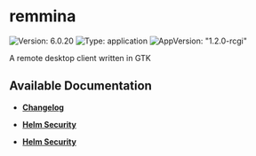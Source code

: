 # remmina

![Version: 6.0.20](https://img.shields.io/badge/Version-6.0.20-informational?style=flat-square) ![Type: application](https://img.shields.io/badge/Type-application-informational?style=flat-square) ![AppVersion: "1.2.0-rcgi"](https://img.shields.io/badge/AppVersion-"1.2.0-rcgi"-informational?style=flat-square)

A remote desktop client written in GTK

## Available Documentation

- [**Changelog**](CHANGELOG)

- [**Helm Security**](container-security)

- [**Helm Security**](helm-security)

